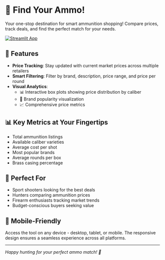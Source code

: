 # 🎯 Find Your Ammo!

Your one-stop destination for smart ammunition shopping! Compare prices, track deals, and find the perfect match for your needs.

[![Streamlit App](https://static.streamlit.io/badges/streamlit_badge_black_white.svg)](https://shopammo.streamlit.app)

## 🚀 Features

- **Price Tracking**: Stay updated with current market prices across multiple retailers
- **Smart Filtering**: Filter by brand, description, price range, and price per round
- **Visual Analytics**: 
  - 📊 Interactive box plots showing price distribution by caliber
  - 🥧 Brand popularity visualization
  - 📈 Comprehensive price metrics


## 📊 Key Metrics at Your Fingertips

- Total ammunition listings
- Available caliber varieties
- Average cost per shot
- Most popular brands
- Average rounds per box
- Brass casing percentage

## 🎯 Perfect For

- Sport shooters looking for the best deals
- Hunters comparing ammunition prices
- Firearm enthusiasts tracking market trends
- Budget-conscious buyers seeking value

## 📱 Mobile-Friendly

Access the tool on any device - desktop, tablet, or mobile. The responsive design ensures a seamless experience across all platforms.

---

*Happy hunting for your perfect ammo match! 🎯*